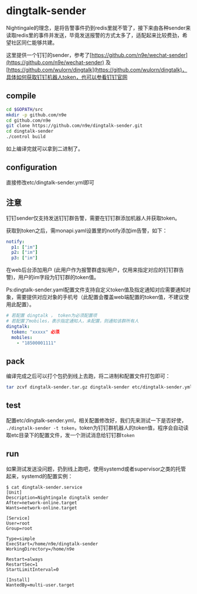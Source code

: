 # dingtalk-sender

Nightingale的理念，是将告警事件扔到redis里就不管了，接下来由各种sender来读取redis里的事件并发送，毕竟发送报警的方式太多了，适配起来比较费劲，希望社区同仁能够共建。

这里提供一个钉钉的sender，参考了[https://github.com/n9e/wechat-sender](https://github.com/n9e/wechat-sender) 及 [https://github.com/wulorn/dingtalk](https://github.com/wulorn/dingtalk)，具体如何获取钉钉机器人token，也可以参看钉钉官网

## compile

```bash
cd $GOPATH/src
mkdir -p github.com/n9e
cd github.com/n9e
git clone https://github.com/n9e/dingtalk-sender.git
cd dingtalk-sender
./control build
```

如上编译完就可以拿到二进制了。

## configuration

直接修改etc/dingtalk-sender.yml即可

## 注意

钉钉sender仅支持发送钉钉群告警，需要在钉钉群添加机器人并获取token。

获取到token之后，需monapi.yaml设置里的notify添加im告警，如下：

```yaml
notify:
  p1: ["im"]
  p2: ["im"]
  p3: ["im"]
```

在web后台添加用户 (此用户作为报警群虚拟用户，仅用来指定对应的钉钉群告警)，用户的im字段为钉钉群的token值。

Ps:dingtalk-sender.yaml配置文件支持自定义token值及指定通知对应需要通知对象，需要提供对应对象的手机号（此配置会覆盖web端配置的token值，不建议使用此配置）。

```yaml
# 若配置 dingtalk ， token为必须配置项 
# 若配置了mobiles，表示指定通知人，未配置，则通知该群所有人
dingtalk:
  token: "xxxxx" 必须
  mobiles:
    - "18500001111"
```



## pack

编译完成之后可以打个包扔到线上去跑，将二进制和配置文件打包即可：

```bash
tar zcvf dingtalk-sender.tar.gz dingtalk-sender etc/dingtalk-sender.yml etc/dingtalk.tpl
```

## test

配置etc/dingtalk-sender.yml，相关配置修改好，我们先来测试一下是否好使， `./dingtalk-sender -t token`，token为钉钉群机器人的token值，程序会自动读取etc目录下的配置文件，发一个测试消息给钉钉群`token`

## run

如果测试发送没问题，扔到线上跑吧，使用systemd或者supervisor之类的托管起来，systemd的配置实例：


```
$ cat dingtalk-sender.service
[Unit]
Description=Nightingale dingtalk sender
After=network-online.target
Wants=network-online.target

[Service]
User=root
Group=root

Type=simple
ExecStart=/home/n9e/dingtalk-sender
WorkingDirectory=/home/n9e

Restart=always
RestartSec=1
StartLimitInterval=0

[Install]
WantedBy=multi-user.target
```